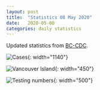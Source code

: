 ```yaml
---
layout: post
title:  "Statistics 08 May 2020"
date:   2020-05-08
categories: daily statistics
---
```


Updated statistics from [BC-CDC](http://www.bccdc.ca/health-info/diseases-conditions/covid-19/case-counts-press-statements).

![Cases](/covid19BCStats/images/2020-05-08-Cases.png){: width="1140"}

![Vancouver Island](/covid19BCStats/images/2020-05-08-VancouverIsland.png){: width="450"}

![Testing numbers](/covid19BCStats/images/2020-05-08-TestingRate.png){: width="500"}
